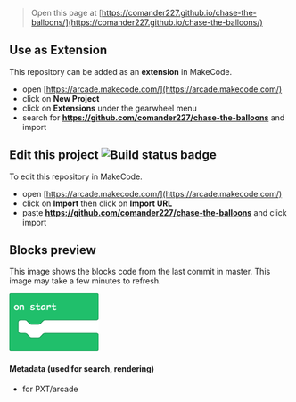  


> Open this page at [https://comander227.github.io/chase-the-balloons/](https://comander227.github.io/chase-the-balloons/)

## Use as Extension

This repository can be added as an **extension** in MakeCode.

* open [https://arcade.makecode.com/](https://arcade.makecode.com/)
* click on **New Project**
* click on **Extensions** under the gearwheel menu
* search for **https://github.com/comander227/chase-the-balloons** and import

## Edit this project ![Build status badge](https://github.com/comander227/chase-the-balloons/workflows/MakeCode/badge.svg)

To edit this repository in MakeCode.

* open [https://arcade.makecode.com/](https://arcade.makecode.com/)
* click on **Import** then click on **Import URL**
* paste **https://github.com/comander227/chase-the-balloons** and click import

## Blocks preview

This image shows the blocks code from the last commit in master.
This image may take a few minutes to refresh.

![A rendered view of the blocks](https://github.com/comander227/chase-the-balloons/raw/master/.github/makecode/blocks.png)

#### Metadata (used for search, rendering)

* for PXT/arcade
<script src="https://makecode.com/gh-pages-embed.js"></script><script>makeCodeRender("{{ site.makecode.home_url }}", "{{ site.github.owner_name }}/{{ site.github.repository_name }}");</script>
